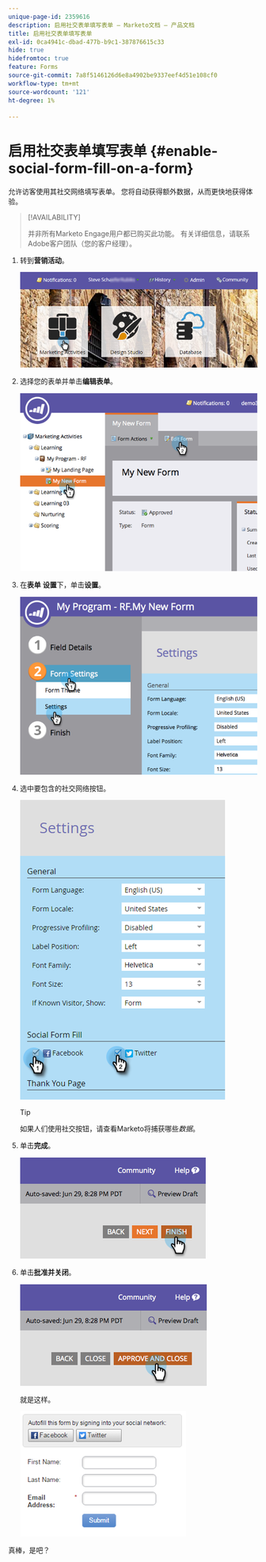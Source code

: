```yaml
---
unique-page-id: 2359616
description: 启用社交表单填写表单 — Marketo文档 — 产品文档
title: 启用社交表单填写表单
exl-id: 0ca4941c-dbad-477b-b9c1-387876615c33
hide: true
hidefromtoc: true
feature: Forms
source-git-commit: 7a8f5146126d6e8a4902be9337eef4d51e108cf0
workflow-type: tm+mt
source-wordcount: '121'
ht-degree: 1%

---
```


# 启用社交表单填写表单 {#enable-social-form-fill-on-a-form}

允许访客使用其社交网络填写表单。 您将自动获得额外数据，从而更快地获得体验。

>[!AVAILABILITY]
>
>并非所有Marketo Engage用户都已购买此功能。 有关详细信息，请联系Adobe客户团队（您的客户经理）。

1. 转到&#x200B;**营销活动**。

   ![](assets/login-marketing-activities-1.png)

1. 选择您的表单并单击&#x200B;**编辑表单**。

   ![](assets/image2014-9-15-16-3a35-3a54.png)

1. 在&#x200B;**表单** **设置**&#x200B;下，单击&#x200B;**设置**。

   ![](assets/image2014-9-15-16-3a36-3a4.png)

1. 选中要包含的社交网络按钮。

   ![](assets/image2016-4-28-16-3a38-3a58.png)

   >[!TIP]
   >
   >如果人们使用社交按钮，请查看Marketo将捕获哪些&#x200B;_数据_。

1. 单击&#x200B;**完成**。

   ![](assets/image2014-9-15-16-3a36-3a26.png)

1. 单击&#x200B;**批准并关闭**。

   ![](assets/image2014-9-15-16-3a36-3a33.png)

   就是这样。

   ![](assets/image2016-4-28-16-3a45-3a58.png)

真棒，是吧？
